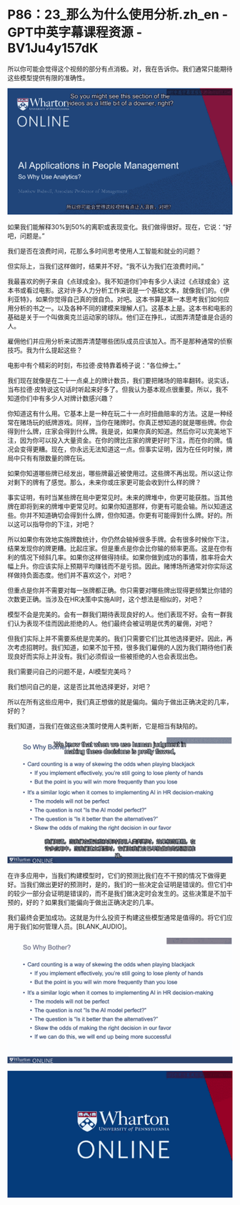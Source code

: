 # P86：23_那么为什么使用分析.zh_en - GPT中英字幕课程资源 - BV1Ju4y157dK

所以你可能会觉得这个视频的部分有点消极。对，我在告诉你。我们通常只能期待这些模型提供有限的准确性。

![](img/e4509410dfbfc5b47b9cd284623fcbce_1.png)

如果我们能解释30%到50%的离职或表现变化。我们做得很好。现在，它说：“好吧，问题是。”

我们是否在浪费时间，花那么多时间思考使用人工智能和就业的问题？

但实际上，当我们这样做时，结果并不好。“我不认为我们在浪费时间。”

我最喜欢的例子来自《点球成金》。我不知道你们中有多少人读过《点球成金》这本书或看过电影。这对许多人力分析工作来说是一个基础文本，就像我们的。《伊利亚特》，如果你觉得自己真的很自负。对吧。这本书算是第一本思考我们如何应用分析的书之一。以及各种不同的建模来理解人们。这基本上是。这本书和电影的基础是关于一个叫做奥克兰运动家的球队。他们正在挣扎，试图弄清楚谁是合适的人。

雇佣他们并应用分析来试图弄清楚哪些团队成员应该加入。而不是那种通常的侦察技巧。我为什么提起这些？

电影中有个精彩的时刻，布拉德·皮特靠着椅子说：“各位绅士。”

我们现在就像是在二十一点桌上的牌计数员，我们要把赌场的赔率翻转。说实话，当布拉德·皮特说这句话时听起来好多了。但我认为基本观点很重要。所以，我不知道你们中有多少人对牌计数感兴趣？

你知道这有什么用。它基本上是一种在玩二十一点时扭曲赔率的方法。这是一种经常在赌场玩的纸牌游戏。同样，当你在赌牌时。你真正想知道的就是哪些牌。你会得到什么牌，庄家会得到什么牌。我是说，如果你真的知道。然后你可以完美地下注，因为你可以投入大量资金。在你的牌比庄家的牌更好时下注，而在你的牌。情况会变得更糟。现在，你永远无法知道这一点。但事实证明，因为在任何时候，牌局中只有有限数量的牌在玩。

如果你知道哪些牌已经发出，哪些牌最近被使用过。这些牌不再出现。所以这让你对剩下的牌有了感觉。那么，未来你或庄家更可能会收到什么样的牌？

事实证明，有时当某些牌在局中更常见时。未来的牌堆中，你更可能获胜。当其他牌在即将到来的牌堆中更常见时。如果你知道那样，你更有可能会输。所以知道这些。你并不知道确切会得到什么牌，但你知道。你更有可能得到什么牌。好的。所以这可以指导你的下注，对吧？

所以如果你有效地实施牌数统计，你仍然会输掉很多手牌。会有很多时候你下注，结果发现你的牌更糟。比起庄家。但是重点是你会比你输的频率更高。这是在你有利的情况下倾斜几率。如果你这样做得持续。如果你做到成功的事情，胜率将会大幅上升。你应该实际上预期平均赚钱而不是亏损。因此。赌博场所通常对你实际这样做持负面态度。他们并不喜欢这个，对吧？

但重点是你并不需要对每一张牌都正确。你只需要对哪些牌出现得更频繁比你错的次数更正确。当涉及在HR决策中实施AI时，这个想法是相似的，对吧？

模型不会是完美的。会有一群我们期待表现良好的人。他们表现不好。会有一群我们认为表现不佳而因此拒绝的人。他们最终会被证明是优秀的雇佣，对吧？

但我们实际上并不需要系统是完美的。我们只需要它们比其他选择更好。因此，再次考虑招聘时。我们知道，如果不加干预，很多我们雇佣的人因为我们期待他们表现良好而实际上并没有。我们必须假设一些被拒绝的人也会表现出色。

我们需要问自己的问题不是，AI模型完美吗？

我们想问自己的是，这是否比其他选择更好，对吧？

所以在所有这些应用中，我们真正想做的就是偏向。偏向于做出正确决定的几率，好的？

我们知道，当我们在做这些决策时使用人类判断，它是相当有缺陷的。

![](img/e4509410dfbfc5b47b9cd284623fcbce_3.png)

在许多应用中，当我们构建模型时，它们的预测比我们在不干预的情况下做得更好。当我们做出更好的预测时，是的，我们的一些决定会证明是错误的。但它们中的较少一部分会证明是错误的，而不是我们做决定时会发生的。这些决策是不加干预的，好的？如果我们能偏向于做出正确决定的几率。

我们最终会更加成功。这就是为什么投资于构建这些模型通常是值得的。将它们应用于我们如何管理人员。[BLANK_AUDIO]。

![](img/e4509410dfbfc5b47b9cd284623fcbce_5.png)



![](img/e4509410dfbfc5b47b9cd284623fcbce_6.png)
